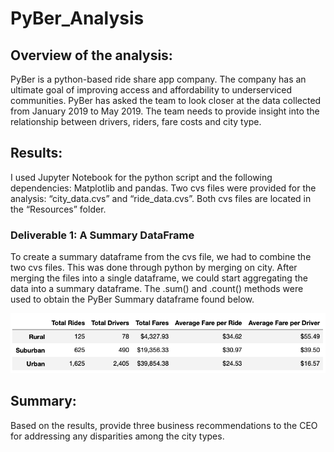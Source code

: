 # PyBer_Analysis

## Overview of the analysis: 
PyBer is a python-based ride share app company.   The company has an ultimate goal of improving access and affordability to underserviced communities.  PyBer has asked the team to look closer at the data collected from January 2019 to May 2019.  The team needs to provide insight into the relationship between drivers, riders, fare costs and city type.

## Results: 

I used Jupyter Notebook for the python script and the following dependencies: Matplotlib and pandas.  Two cvs files were provided for the analysis: “city_data.cvs” and “ride_data.cvs”.  Both cvs files are located in the “Resources” folder.  

### Deliverable 1: A Summary DataFrame 

To create a summary dataframe from the cvs file, we had to combine the two cvs files. This was done through python by merging on city.  After merging the files into a single dataframe, we could start aggregating the data into a summary dataframe.  The .sum() and .count() methods were used to obtain the PyBer Summary dataframe found below. 

![](Resources/PyBer_Summary_Dataframe.png)


## Summary: 

Based on the results, provide three business recommendations to the CEO for addressing any disparities among the city types.

